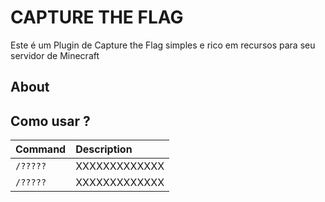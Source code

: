 # CAPTURE THE FLAG

Este é um Plugin de Capture the Flag simples e rico em recursos para seu servidor de Minecraft





## About


## Como usar ?


| Command |  Description |
| :-------- | :------------------------- |
| `/?????` | XXXXXXXXXXXXX |
| `/?????` | XXXXXXXXXXXXX | 
